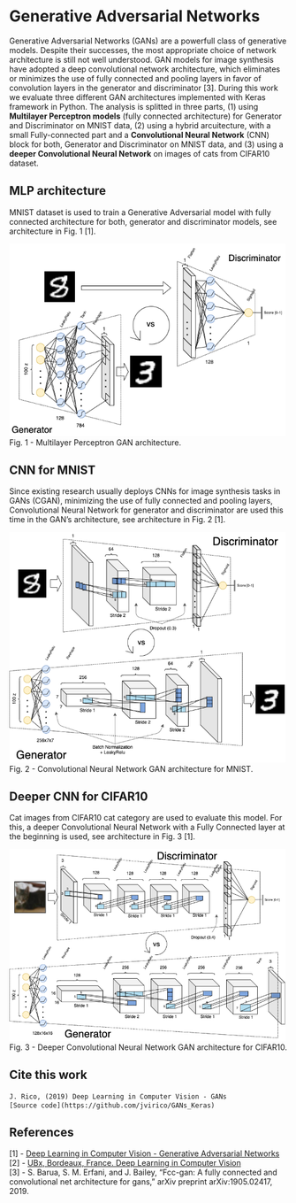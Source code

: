 # Generative Adversarial Networks
Generative Adversarial Networks (GANs) are a powerfull class of generative models. Despite their successes, the most appropriate choice of network architecture is still not well understood. GAN models for image synthesis have adopted a deep convolutional network architecture, which eliminates or minimizes the use of fully connected and pooling layers in favor of convolution layers in the generator and discriminator [3]. During this work we evaluate three different GAN architectures implemented with Keras framework in Python. The analysis is splitted in three parts, (1) using **Multilayer Perceptron models** (fully connected architecture) for Generator and Discriminator on MNIST data, (2) using a hybrid arcuitecture, with a small Fully-connected part and a **Convolutional Neural Network** (CNN) block for both, Generator and Discriminator on MNIST data, and (3) using a **deeper Convolutional Neural Network** on images of cats from CIFAR10 dataset.

## MLP architecture
MNIST dataset is used to train a Generative Adversarial model with fully connected architecture for both, generator and discriminator models, see architecture in Fig. 1 [1].

<img src="./img/MLP_GAN_arch_MNIST.png" width="500">\
Fig. 1 - Multilayer Perceptron GAN architecture.


## CNN for MNIST
Since existing research usually deploys CNNs for image synthesis tasks in GANs (CGAN), minimizing the use of fully connected and pooling layers, Convolutional Neural Network for generator and discriminator are used this time in the GAN’s architecture, see architecture in Fig. 2 [1].

<img src="./img/CNN_GAN_arch_MNIST.png" width="500">\
Fig. 2 - Convolutional Neural Network GAN architecture for MNIST.


## Deeper CNN for CIFAR10
Cat images from CIFAR10 cat category are used to evaluate this model. For this, a deeper Convolutional Neural Network with a Fully Connected layer at the beginning is used, see architecture in Fig. 3 [1].

<img src="./img/CNN_GAN_arch_CIFAR.png" width="500">\
Fig. 3 - Deeper Convolutional Neural Network GAN architecture for CIFAR10.

## Cite this work
    J. Rico, (2019) Deep Learning in Computer Vision - GANs
    [Source code](https://github.com/jvirico/GANs_Keras)


## References
[1] - [Deep Learning in Computer Vision - Generative Adversarial Networks](Report.pdf)\
[2] - [UBx, Bordeaux, France. Deep Learning in Computer Vision](http://ipcv.eu/blog/course/deep-learning-in-computer-vision/)\
[3] - S. Barua, S. M. Erfani, and J. Bailey, “Fcc-gan: A fully connected and convolutional net architecture for gans,” arXiv preprint arXiv:1905.02417, 2019.